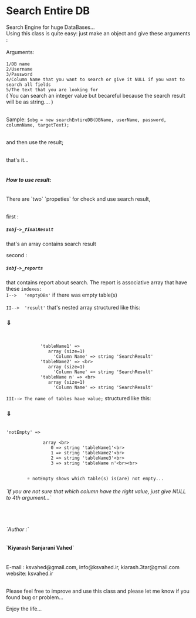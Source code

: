 Search Entire DB
===

Search Engine for huge DataBases...<br>
Using this class is quite easy: just make an object and give these arguments :
<br><br>
Arguments:
<br><br>
`1/DB name`<br>
`2/Username`<br>
`3/Password`<br>
`4/Column Name that you want to search or give it NULL if you want to search all fields`<br>
`5/The text that you are looking for` <br>( You can search an integer value but becareful because the search result will be as string.... )<br><br>

Sample: `$obg = new searchEntireDB(DBName, userName, password, columnName, targetText);`<br><br>

and then use the result;<br><br>

that's it...<br><br>

<h4><em>How to use result:</em></h4><br>
There are `two` `propeties` for check and use search result,<br><br>

first :<h5>`$obj->_finalResult`</h5> that's an array contains search result

second : <h5>`$obj->_reports`</h5> that contains report about search. The report is associative array that have these `indexes:`<br>
	`I-->   'emptyDBs'` if there was empty table(s)<br><br>
	`II-->  'result'` that's nested array structured like this: <h3>&dArr;</h3><br>
	          		 
	         		  
	        	 'tableName1' =>
					array (size=1)
					  'Column Name' => string 'SearchResult'
				 'tableName2' => <br>
					array (size=1)
					  'Column Name' => string 'SearchResult'
				 'tableName n' => <br>
					array (size=1)
					  'Column Name' => string 'SearchResult'
					  
					  
					  
`III--> The name of tables have value;` structured like this: <h3>&dArr;</h3> <br>
			 `'notEmpty' => `<br>
			 
				  array <br>
					 0 => string 'tableName1'<br>
					 1 => string 'tableName2'<br>
					 2 => string 'tableName3'<br>
					 3 => string 'tableName n'<br><br>
					 
         
			☼ notEmpty shows which table(s) is(are) not empty...
			
<h6>`If you are not sure that which column have the right value, just give NULL to 4th argument...`</h6>	 <br>
<h6>`Author :`</h6> <h4>`Kiyarash Sanjarani Vahed`</h4><br>
E-mail : ksvahed@gmail.com, info@ksvahed.ir, kiarash.3tar@gmail.com<br>
website: ksvahed.ir<br><br>

Please feel free to improve and use this class and please let me know if you found bug or problem...


Enjoy the life...

